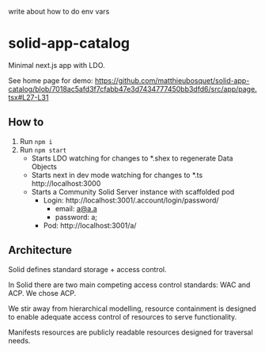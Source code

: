 write about how to do env vars

# solid-app-catalog

Minimal next.js app with LDO.

See home page for demo:
https://github.com/matthieubosquet/solid-app-catalog/blob/7018ac5afd3f7cfabb47e3d7434777450bb3dfd6/src/app/page.tsx#L27-L31

## How to

1. Run `npm i`
2. Run `npm start`
    - Starts LDO watching for changes to *.shex to regenerate Data Objects
    - Starts next in dev mode watching for changes to *.ts http://localhost:3000
    - Starts a Community Solid Server instance with scaffolded pod
        - Login: http://localhost:3001/.account/login/password/
            - email: a@a.a
            - password: a;
        - Pod: http://localhost:3001/a/

## Architecture

Solid defines standard storage + access control.

In Solid there are two main competing access control standards: WAC and ACP. We chose ACP.

We stir away from hierarchical modelling, resource containment is designed to enable adequate access control of resources to serve functionality.

Manifests resources are publicly readable resources designed for traversal needs.
